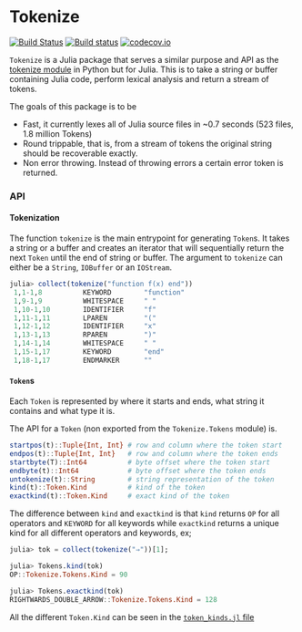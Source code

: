 # Tokenize

[![Build Status](https://travis-ci.org/KristofferC/Tokenize.jl.svg?branch=master)](https://travis-ci.org/KristofferC/Tokenize.jl) [![Build status](https://ci.appveyor.com/api/projects/status/h9d9webkxyhpx790?svg=true)](https://ci.appveyor.com/project/KristofferC/tokenize-jl)  [![codecov.io](https://codecov.io/github/KristofferC/Tokenize.jl/coverage.svg?branch=master)](https://codecov.io/github/KristofferC/Tokenize.jl?branch=master)


`Tokenize` is a Julia package that serves a similar purpose and API as the [tokenize module](https://docs.python.org/3/library/tokenize.html) in Python but for Julia. This is to take a string or buffer containing Julia code, perform lexical analysis and return a stream of tokens.

The goals of this package is to be

* Fast, it currently lexes all of Julia source files in ~0.7 seconds (523 files, 1.8 million Tokens)
* Round trippable, that is, from a stream of tokens the original string should be recoverable exactly.
* Non error throwing. Instead of throwing errors a certain error token is returned.

### API

#### Tokenization

The function `tokenize` is the main entrypoint for generating `Token`s.
It takes a string or a buffer and creates an iterator that will sequentially return the next `Token` until the end of string or buffer. The argument to `tokenize` can either be a `String`, `IOBuffer` or an `IOStream`.

```jl
julia> collect(tokenize("function f(x) end"))
 1,1-1,8          KEYWORD        "function"
 1,9-1,9          WHITESPACE     " "
 1,10-1,10        IDENTIFIER     "f"
 1,11-1,11        LPAREN         "("
 1,12-1,12        IDENTIFIER     "x"
 1,13-1,13        RPAREN         ")"
 1,14-1,14        WHITESPACE     " "
 1,15-1,17        KEYWORD        "end"
 1,18-1,17        ENDMARKER      ""
```

#### `Token`s

Each `Token` is represented by where it starts and ends, what string it contains and what type it is.

The API for a `Token` (non exported from the `Tokenize.Tokens` module) is.

```julia
startpos(t)::Tuple{Int, Int} # row and column where the token start
endpos(t)::Tuple{Int, Int}   # row and column where the token ends
startbyte(T)::Int64          # byte offset where the token start
endbyte(t)::Int64            # byte offset where the token ends
untokenize(t)::String        # string representation of the token
kind(t)::Token.Kind          # kind of the token
exactkind(t)::Token.Kind     # exact kind of the token
```

The difference between `kind` and `exactkind` is that `kind` returns `OP` for all operators and `KEYWORD` for all keywords while `exactkind` returns a unique kind for all different operators and keywords, ex;

```jl
julia> tok = collect(tokenize("⇒"))[1];

julia> Tokens.kind(tok)
OP::Tokenize.Tokens.Kind = 90

julia> Tokens.exactkind(tok)
RIGHTWARDS_DOUBLE_ARROW::Tokenize.Tokens.Kind = 128
```

All the different `Token.Kind` can be seen in the [`token_kinds.jl` file](https://github.com/KristofferC/Tokenize.jl/blob/master/src/token_kinds.jl)
